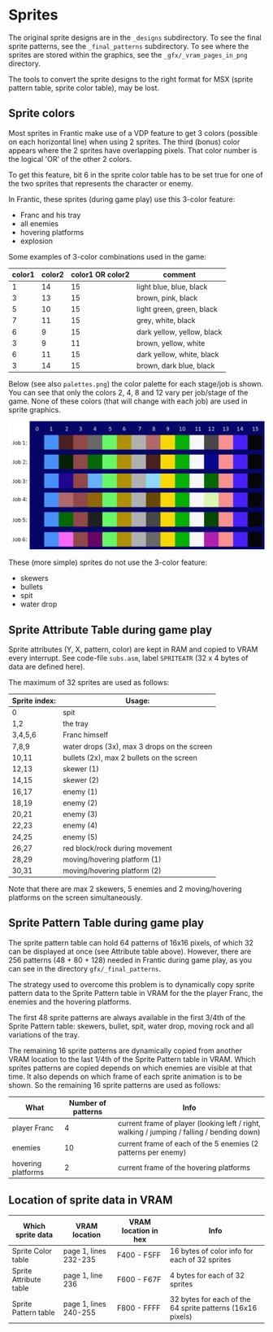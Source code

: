 # Sprites

The original sprite designs are in the `_designs` subdirectory.
To see the final sprite patterns, see the `_final_patterns` subdirectory.
To see where the sprites are stored within the graphics, see the `_gfx/_vram_pages_in_png` directory.

The tools to convert the sprite designs to the right format for MSX (sprite pattern table, sprite color table), may be lost.



## Sprite colors

Most sprites in Frantic make use of a VDP feature to get 3 colors 
(possible on each horizontal line) when using 2 sprites. The third (bonus) color appears where the 2 sprites have overlapping pixels. That color number is the logical 'OR' of the other 2 colors.

To get this feature, bit 6 in the sprite color table has to be set true
for one of the two sprites that represents the character or enemy.

In Frantic, these sprites (during game play) use this 3-color feature:
- Franc and his tray
- all enemies
- hovering platforms
- explosion

Some examples of 3-color combinations used in the game:

color1 | color2 | color1 OR color2 | comment
-------- | ---- | ------- | -------
1 | 14 | 15 | light blue, blue, black
3 | 13 | 15 | brown, pink, black
5 | 10 | 15 | light green, green, black
7 | 11 | 15 | grey, white, black
6 | 9 | 15 | dark yellow, yellow, black
3 | 9 | 11 | brown, yellow, white
6 | 11 | 15 | dark yellow, white, black
3 | 14 | 15 | brown, dark blue, black

Below (see also `palettes.png`) the color palette for each stage/job is shown.
You can see that only the colors 2, 4, 8 and 12 vary per job/stage of the game.
None of these colors (that will change with each job) are used in sprite graphics.

![palettes](palettes.png)

These (more simple) sprites do not use the 3-color feature:
- skewers
- bullets
- spit
- water drop

## Sprite Attribute Table during game play

Sprite attributes (Y, X, pattern, color) are kept in RAM and copied to VRAM every interrupt.
See code-file `subs.asm`, label `SPRITEATR` (32 x 4 bytes of data are defined here). 

The maximum of 32 sprites are used as follows:

Sprite index: | Usage:
-------- | ----
0 | spit
1,2 | the tray
3,4,5,6 | Franc himself 
7,8,9 | water drops (3x), max 3 drops on the screen
10,11 | bullets (2x), max 2 bullets on the screen
12,13 | skewer (1)
14,15 | skewer (2)
16,17 | enemy (1)
18,19 | enemy (2)
20,21 | enemy (3)
22,23 | enemy (4)
24,25 | enemy (5)
26,27 | red block/rock during movement
28,29 | moving/hovering platform (1)
30,31 | moving/hovering platform (2)

Note that there are max 2 skewers, 5 enemies and 2 moving/hovering platforms on the screen simultaneously.


## Sprite Pattern Table during game play

The sprite pattern table can hold 64 patterns of 16x16 pixels, of which 32 can be displayed at once (see Attribute table above).
However, there are 256 patterns (48 + 80 + 128) needed in Frantic during game play, as you can see in the directory `gfx/_final_patterns`.

The strategy used to overcome this problem is to dynamically copy sprite pattern data to the Sprite Pattern table in VRAM for the the player Franc, the enemies and the hovering platforms.

The first 48 sprite patterns are always available in the first 3/4th of the Sprite Pattern table: skewers, bullet, spit, water drop, moving rock and all variations of the tray.

The remaining 16 sprite patterns are dynamically copied from another VRAM location to the last 1/4th of the Sprite Pattern table in VRAM.
Which sprites patterns are copied depends on which enemies are visible at that time. 
It also depends on which frame of each sprite animation is to be shown. So the remaining 16 sprite patterns are used as follows:

What | Number of patterns | Info
---- | ----------------- | ------
player Franc | 4 | current frame of player (looking left / right, walking / jumping / falling / bending down)
enemies | 10 | current frame of each of the 5 enemies (2 patterns per enemy)
hovering platforms | 2 | current frame of the hovering platforms


## Location of sprite data in VRAM


Which sprite data | VRAM location | VRAM location in hex | Info
----------------- | ------------- | -------------------- | ----
Sprite Color table | page 1, lines 232-235 | F400 - F5FF | 16 bytes of color info for each of 32 sprites
Sprite Attribute table | page 1, line 236 | F600 - F67F | 4 bytes for each of 32 sprites
Sprite Pattern table| page 1, lines 240-255 | F800 - FFFF  | 32 bytes for each of the 64 sprite patterns (16x16 pixels)





